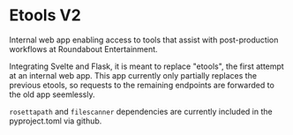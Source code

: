 # Etools V2

Internal web app enabling access to tools that assist with post-production workflows at Roundabout Entertainment.

Integrating Svelte and Flask, it is meant to replace "etools", the first attempt at an internal web app. This app currently only partially replaces the previous etools, so requests to the remaining endpoints are forwarded to the old app seemlessly.

`rosettapath` and `filescanner` dependencies are currently included in the pyproject.toml via github.
